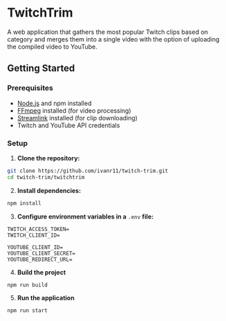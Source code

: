 # TwitchTrim

A web application that gathers the most popular Twitch clips based on category and merges them into a single video with the option of uploading the compiled video to YouTube.

## Getting Started

### Prerequisites

- [Node.js](https://nodejs.org) and npm installed
- [FFmpeg](https://ffmpeg.org/) installed (for video processing)
- [Streamlink](https://streamlink.github.io/) installed (for clip downloading)
- Twitch and YouTube API credentials

### Setup

1. **Clone the repository:**

```bash
git clone https://github.com/ivanr11/twitch-trim.git
cd twitch-trim/twitchtrim
```

2. **Install dependencies:**

```bash
npm install
```

3. **Configure environment variables in a** `.env` **file:**

```
TWITCH_ACCESS_TOKEN=
TWITCH_CLIENT_ID=

YOUTUBE_CLIENT_ID=
YOUTUBE_CLIENT_SECRET=
YOUTUBE_REDIRECT_URL=
```

4. **Build the project**

```bash
npm run build
```

5. **Run the application**

```bash
npm run start
```
